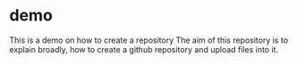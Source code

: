 # demo
This is a demo on how to create a repository
The aim of this repository is to explain broadly, how to create a github repository and upload files into it.
